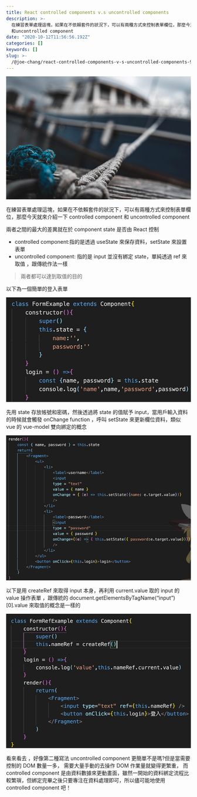 ```yaml
---
title: React controlled components v.s uncontrolled components
description: >-
  在練習表單處理這塊，如果在不依賴套件的狀況下，可以有兩種方式來控制表單欄位，那麼今天就來介紹一下controlled component
  和uncontrolled component
date: "2020-10-12T11:56:56.192Z"
categories: []
keywords: []
slug: >-
  /@joe-chang/react-controlled-components-v-s-uncontrolled-components-9dce9dd98b4d
---
```


![](/img/1__dzwxjIEd8TgNeYS2ABE7DQ.jpeg)

在練習表單處理這塊，如果在不依賴套件的狀況下，可以有兩種方式來控制表單欄位，那麼今天就來介紹一下 controlled component 和 uncontrolled component

兩者之間的最大的差異就在於 component state 是否由 React 控制

- controlled component:指的是透過 useState 來保存資料，setState 來設置表單
- uncontrolled component: 指的是 input 並沒有綁定 state，單純透過 ref 來取值 ，跟傳統作法一樣

> 兩者都可以達到取值的目的

以下為一個簡單的登入表單

![](/img/1__4K5Vv2H7AxXWJ19M122z2w.png)

先用 state 存放帳號和密碼，然後透過將 state 的值賦予 input，當用戶輸入資料的時候就會觸發 onChange function ，呼叫 setState 來更新欄位資料，類似 vue 的 vue-model 雙向綁定的概念

![](/img/1__CKXiyl9c__NnpDfa1jO1wDw.png)

以下是用 createRef 來取得 input 本身，再利用 current.value 取的 input 的 value 操作表單 ，跟傳統的 document.getElementsByTagName(“input”)\[0\].value 來取值的概念是一樣的

![](/img/1__u__Vw0uzyE__UPmsHuVl5oGw.png)

看來看去 ，好像第二種寫法 uncontrolled component 更簡單不是嗎?但是當需要控制的 DOM 數量一多， 需要大量手動的去操作 DOM 作業量就變得更繁重， 而 controlled component 是由資料數據來更動畫面，雖然一開始的資料綁定流程比較繁瑣，但綁定完畢之後只要專注在資料處理即可，所以儘可能地使用 controlled component 吧！

